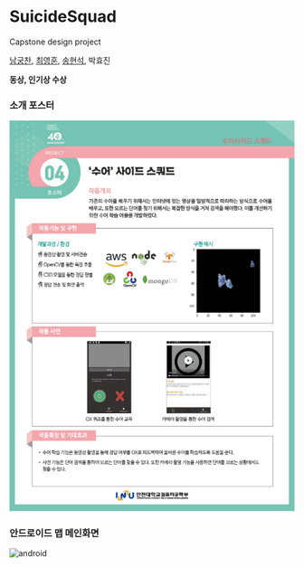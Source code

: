 # SuicideSquad
Capstone design project

[남궁찬](https://github.com/getChan), [최영훈](https://github.com/dudgns3tp), [송현석](https://github.com/hyunseok4475), 박효진

**동상, 인기상 수상**

### 소개 포스터

![image](/포스터.gif)

### 안드로이드 맵 메인화면

![android](E:\SuicideSquad\app.jpg)

